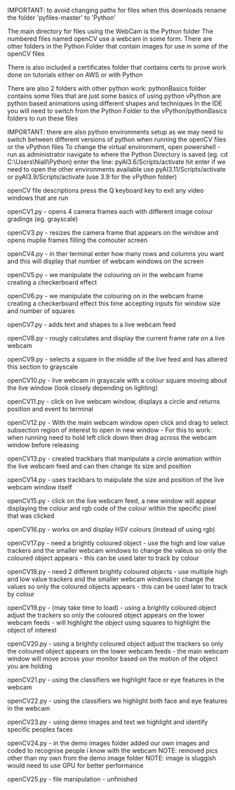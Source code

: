 IMPORTANT: to avoid changing paths for files when this downloads rename the folder 'pyfiles-master' to 'Python'

The main directory for files using the WebCam is the Python folder The numbered files named openCV use a webcam in some form. There are other folders in the Python Folder that contain images for use in some of the openCV files

There is also included a certificates folder that contains certs to prove work done on tutorials either on AWS or with Python

There are also 2 folders with other python work: pythonBasics folder contains some files that are just some basics of using python vPython are python based animations using different shapes and techniques In the IDE you will need to switch from the Python Folder to the vPython/pythonBasics folders to run these files

IMPORTANT: there are also python environments setup as we may need to switch between different versions of python when running the openCV files or the vPython files To change the virtual environment, open powershell - run as administrator navigate to where the Python Directory is saved (eg. cd C:\Users\Niall\Python) enter the line: pyAI3.6/Scripts/activate hit enter if we need to open the other environments available use pyAI3.11/Scripts/activate or pyAI3.9/Scripts/activate (use 3.9 for the vPython folder)

openCV file descriptions press the Q keyboard key to exit any video windows that are run

openCV1.py - opens 4 camera frames each with different image colour gradings (eg. grayscale)

openCV3.py - resizes the camera frame that appears on the window and opens muplie frames filling the comouter screen

openCV4.py - in ther terminal enter how many rows and columns you want and this will display that number of webcam windows on the screen

openCV5.py - we manipulate the colouring on in the webcam frame creating a checkerboard effect

openCV6.py - we manipulate the colouring on in the webcam frame creating a checkerboard effect this time accepting inputs for window size and number of squares

openCV7.py - adds text and shapes to a live webcam feed

openCV8.py - rougly calculates and display the current frame rate on a live webcam

openCV9.py - selects a square in the middle of the live feed and has altered this section to grayscale

openCV10.py - live webcam in grayscale with a colour square moving about the live window (look closely depending on lighting)

openCV11.py - click on live webcam window, displays a circle and returns position and event to terminal

openCV12.py - With the main webcam window open click and drag to select subsection region of interest to open in new window - For this to work: when running need to hold left click down then drag across the webcam window before releasing

openCV13.py - created trackbars that manipulate a circle animation within the live webcam feed and can then change its size and position

openCV14.py - uses trackbars to maipulate the size and position of the live webcam window itself

openCV15.py - click on the live webcam feed, a new window will appear displaying the colour and rgb code of the colour within the specific pixel that was clicked

openCV16.py - works on and display HSV colours (instead of using rgb)

openCV17.py - need a brightly coloured object - use the high and low value trackers and the smaller webcam windows to change the valeus so only the coloured object appears - this can be used later to track by colour

openCV18.py - need 2 different brightly coloured objects - use multiple high and low value trackers and the smaller webcam windows to change the values so only the coloured objects appears - this can be used later to track by colour

openCV19.py - (may take time to load) - using a brightly coloured object adjust the trackers so only the coloured object appears on the lower webcam feeds - will highlight the object using squares to highlight the object of interest

openCV20.py - using a brightly coloured object adjust the trackers so only the coloured object appears on the lower webcam feeds - the main webcam window will move across your monitor based on the motion of the object you are holding

openCV21.py - using the classifiers we highlight face or eye features in the webcam

openCV22.py - using the classifiers we highlight both face and eye features in the webcam

openCV23.py - using demo images and text we highlight and identify specific peoples faces

openCV24.py - in the demo images folder added our own images and coded to recognise people i know with the webcam NOTE: removed pics other than my own from the demo image folder NOTE: image is sluggish would need to use GPU for better performance

openCV25.py - file manipulation - unfinished

